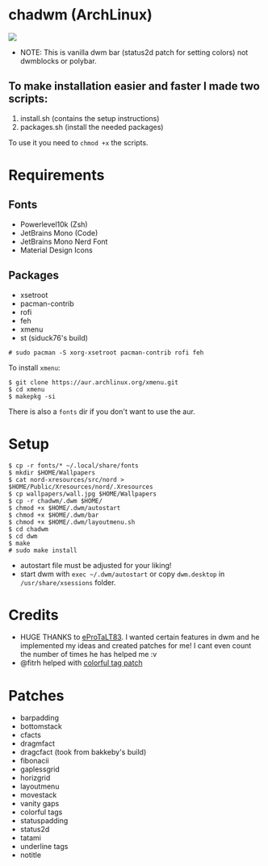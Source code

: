 # chadwm (ArchLinux)

<img src="https://github.com/siduck76/chadwm/blob/main/screenshots/col_layout.png">

- NOTE: This is vanilla dwm bar (status2d patch for setting colors) not dwmblocks or polybar.

## To make installation easier and faster I made two scripts:
1. install.sh (contains the setup instructions)
2. packages.sh (install the needed packages)

To use it you need to ```chmod +x``` the scripts.

# Requirements

## Fonts

- Powerlevel10k (Zsh)
- JetBrains Mono (Code)
- JetBrains Mono Nerd Font
- Material Design Icons

## Packages

- xsetroot
- pacman-contrib
- rofi
- feh
- xmenu
- st (siduck76's build)

```
# sudo pacman -S xorg-xsetroot pacman-contrib rofi feh
```
To install ```xmenu```:
```
$ git clone https://aur.archlinux.org/xmenu.git
$ cd xmenu
$ makepkg -si
```

There is also a ```fonts``` dir if you don't want to use the aur.

# Setup

```
$ cp -r fonts/* ~/.local/share/fonts
$ mkdir $HOME/Wallpapers
$ cat nord-xresources/src/nord > $HOME/Public/Xresources/nord/.Xresources
$ cp wallpapers/wall.jpg $HOME/Wallpapers
$ cp -r chadwm/.dwm $HOME/
$ chmod +x $HOME/.dwm/autostart
$ chmod +x $HOME/.dwm/bar
$ chmod +x $HOME/.dwm/layoutmenu.sh
$ cd chadwm
$ cd dwm
$ make
# sudo make install
```
- autostart file must be adjusted for your liking!
- start dwm with ```exec ~/.dwm/autostart``` or copy ```dwm.desktop``` in ```/usr/share/xsessions``` folder.

# Credits 

- HUGE THANKS to [eProTaLT83](https://www.reddit.com/user/eProTaLT83). I wanted certain features in dwm and he implemented my ideas and created patches for me! I   cant even count the number of times he has helped me :v 
- @fitrh helped with [colorful tag patch](https://github.com/fitrh/dwm/issues/1)

# Patches

- barpadding 
- bottomstack
- cfacts
- dragmfact 
- dragcfact (took from bakkeby's build)
- fibonacii
- gaplessgrid
- horizgrid
- layoutmenu 
- movestack 
- vanity gaps
- colorful tags
- statuspadding 
- status2d
- tatami 
- underline tags
- notitle
